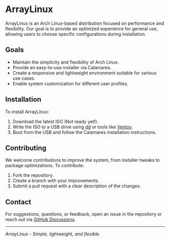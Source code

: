 # ArrayLinux

ArrayLinux is an Arch Linux-based distribution focused on performance and flexibility. Our goal is to provide an optimized experience for general use, allowing users to choose specific configurations during installation.

## Goals
- Maintain the simplicity and flexibility of Arch Linux.
- Provide an easy-to-use installer via Calamares.
- Create a responsive and lightweight environment suitable for various use cases.
- Enable system customization for different user profiles.

## Installation
To install ArrayLinux:
1. Download the latest ISO (Not ready yet!).
2. Write the ISO to a USB drive using [dd](https://en.wikipedia.org/wiki/Dd_(Unix)) or tools like [Ventoy](https://www.ventoy.net/en/index.html).
3. Boot from the USB and follow the Calamares installation instructions.

## Contributing
We welcome contributions to improve the system, from installer tweaks to package optimizations. To contribute:
1. Fork the repository.
2. Create a branch with your improvements.
3. Submit a pull request with a clear description of the changes.

## Contact
For suggestions, questions, or feedback, open an issue in the repository or reach out via [GitHub Discussions](https://github.com/Array-Linux/discussions).

---
_ArrayLinux - Simple, lightweight, and flexible._

